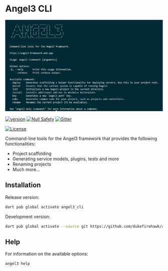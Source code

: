 # Angel3 CLI

[![Screenshot of Terminal](screenshots/angel3-screenshot.png)](https://github.com/dukefirehawk/angel3-cli)

[![version](https://img.shields.io/badge/pub-v3.0.1-brightgreen)](https://pub.dartlang.org/angel3_cli)
[![Null Safety](https://img.shields.io/badge/null-safety-brightgreen)](https://dart.dev/null-safety)
[![Gitter](https://img.shields.io/gitter/room/angel_dart/discussion)](https://gitter.im/angel_dart/discussion)

[![License](https://img.shields.io/github/license/dukefirehawk/angel)](https://github.com/dukefirehawk/angel3-cli/blob/master/LICENSE)

Command-line tools for the Angel3 framework that provides the following functionalities:

* Project scaffolding
* Generating service models, plugins, tests and more
* Renaming projects
* Much more...

## Installation

Release version:

```bash
dart pub global activate angel3_cli
```

Development version:

```bash
dart pub global activate --source git https://github.com/dukefirehawk/angel3-cli
```

## Help

For information on the available options:

```bash
angel3 help
```
